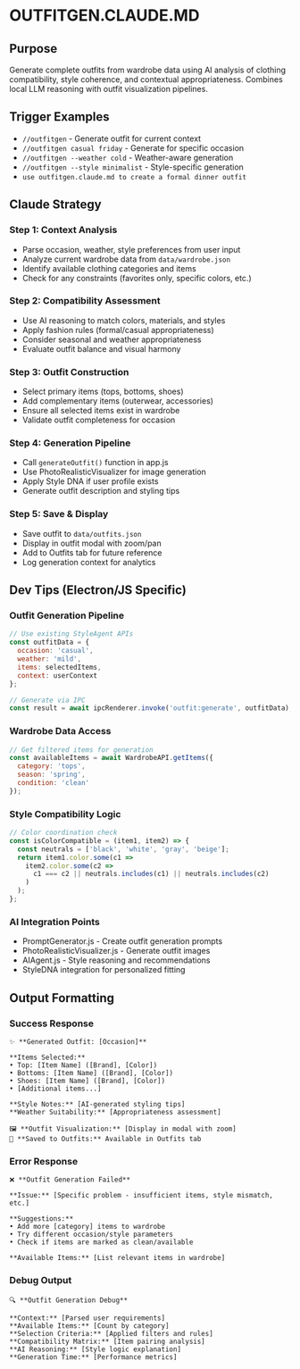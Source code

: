 # OUTFITGEN.CLAUDE.MD

## Purpose
Generate complete outfits from wardrobe data using AI analysis of clothing compatibility, style coherence, and contextual appropriateness. Combines local LLM reasoning with outfit visualization pipelines.

## Trigger Examples
- `//outfitgen` - Generate outfit for current context
- `//outfitgen casual friday` - Generate for specific occasion
- `//outfitgen --weather cold` - Weather-aware generation
- `//outfitgen --style minimalist` - Style-specific generation
- `use outfitgen.claude.md to create a formal dinner outfit`

## Claude Strategy

### Step 1: Context Analysis
- Parse occasion, weather, style preferences from user input
- Analyze current wardrobe data from `data/wardrobe.json`
- Identify available clothing categories and items
- Check for any constraints (favorites only, specific colors, etc.)

### Step 2: Compatibility Assessment
- Use AI reasoning to match colors, materials, and styles
- Apply fashion rules (formal/casual appropriateness)
- Consider seasonal and weather appropriateness
- Evaluate outfit balance and visual harmony

### Step 3: Outfit Construction
- Select primary items (tops, bottoms, shoes)
- Add complementary items (outerwear, accessories)
- Ensure all selected items exist in wardrobe
- Validate outfit completeness for occasion

### Step 4: Generation Pipeline
- Call `generateOutfit()` function in app.js
- Use PhotoRealisticVisualizer for image generation
- Apply Style DNA if user profile exists
- Generate outfit description and styling tips

### Step 5: Save & Display
- Save outfit to `data/outfits.json`
- Display in outfit modal with zoom/pan
- Add to Outfits tab for future reference
- Log generation context for analytics

## Dev Tips (Electron/JS Specific)

### Outfit Generation Pipeline
```javascript
// Use existing StyleAgent APIs
const outfitData = {
  occasion: 'casual',
  weather: 'mild',
  items: selectedItems,
  context: userContext
};

// Generate via IPC
const result = await ipcRenderer.invoke('outfit:generate', outfitData);
```

### Wardrobe Data Access
```javascript
// Get filtered items for generation
const availableItems = await WardrobeAPI.getItems({
  category: 'tops',
  season: 'spring',
  condition: 'clean'
});
```

### Style Compatibility Logic
```javascript
// Color coordination check
const isColorCompatible = (item1, item2) => {
  const neutrals = ['black', 'white', 'gray', 'beige'];
  return item1.color.some(c1 => 
    item2.color.some(c2 => 
      c1 === c2 || neutrals.includes(c1) || neutrals.includes(c2)
    )
  );
};
```

### AI Integration Points
- PromptGenerator.js - Create outfit generation prompts
- PhotoRealisticVisualizer.js - Generate outfit images
- AIAgent.js - Style reasoning and recommendations
- StyleDNA integration for personalized fitting

## Output Formatting

### Success Response
```
✨ **Generated Outfit: [Occasion]**

**Items Selected:**
• Top: [Item Name] ([Brand], [Color])
• Bottoms: [Item Name] ([Brand], [Color])  
• Shoes: [Item Name] ([Brand], [Color])
• [Additional items...]

**Style Notes:** [AI-generated styling tips]
**Weather Suitability:** [Appropriateness assessment]

🖼️ **Outfit Visualization:** [Display in modal with zoom]
💾 **Saved to Outfits:** Available in Outfits tab
```

### Error Response
```
❌ **Outfit Generation Failed**

**Issue:** [Specific problem - insufficient items, style mismatch, etc.]

**Suggestions:**
• Add more [category] items to wardrobe
• Try different occasion/style parameters
• Check if items are marked as clean/available

**Available Items:** [List relevant items in wardrobe]
```

### Debug Output
```
🔍 **Outfit Generation Debug**

**Context:** [Parsed user requirements]
**Available Items:** [Count by category]
**Selection Criteria:** [Applied filters and rules]
**Compatibility Matrix:** [Item pairing analysis]
**AI Reasoning:** [Style logic explanation]
**Generation Time:** [Performance metrics]
```